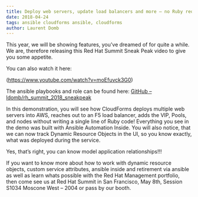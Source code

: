 ```yaml
---     
title: Deploy web servers, update load balancers and more – no Ruby required
date: 2018-04-24
tags: ansible cloudforms ansible, cloudforms 
author: Laurent Domb
---
```

 
This year, we will be showing features, you’ve dreamed of for quite a while. We are, therefore releasing this Red Hat Summit Sneak Peak video to give you some appetite.

You can also watch it here:

(<https://www.youtube.com/watch?v=moEfuvck3G0>)

The ansible playbooks and role can be found here: [GitHub – ldomb/rh_summit_2018_sneakpeak](<https://github.com/ldomb/rh_summit_2018_sneakpeak>)

In this demonstration, you will see how CloudForms deploys multiple web servers into AWS, reaches out to an F5 load balancer, adds the VIP, Pools, and nodes without writing a single line of Ruby code! Everything you see in the demo was built with Ansible Automation Inside. You will also notice, that we can now track Dynamic Resource Objects in the UI, so you know exactly, what was deployed during the service.

Yes, that’s right, you can know model application relationships!!!

If you want to know more about how to work with dynamic resource objects, custom service attributes, ansible inside and retirement via ansible as well as learn whats possible with the Red Hat Management portfolio, then come see us at Red Hat Summit in San Francisco, May 8th, Session S1034 Moscone West – 2004 or pass by our booth.
